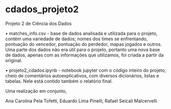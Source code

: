 # cdados_projeto2
Projeto 2 de Ciência dos Dados

•	matches_info.csv - base de dados analisada e utilizada para o projeto, contém uma variedade de dados; nomes dos times se enfrentando, pontuação do vencedor, pontuação do perdedor, mapas jogados e outros. Uma parte dos dados não era útil para o projeto, portanto uma nova base de dados, apenas com as informações que utilizamos, foi criada a partir da original.

•	projeto2_cdados.ipynb - notebook jupyter com o código inteiro do projeto, cheio de comentários autoexplicativos, com diversos dicionários, listas e tabelas. Nele está contido também o relatório final.


Uma realização em conjunto,

Ana Carolina Pela Tofetti,
Eduardo Lima Pinelli,
Rafael Seicali Malcervelli
